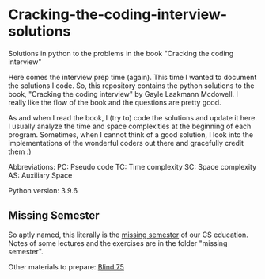 # Cracking-the-coding-interview-solutions
Solutions in python to the problems in the book "Cracking the coding interview"

Here comes the interview prep time (again).
This time I wanted to document the solutions I code. So, this repository contains the python solutions to the book, "Cracking the coding interview" by  Gayle Laakmann Mcdowell. I really like the flow of the book and the questions are pretty good.

As and when I read the book, I (try to) code the solutions and update it here. I usually analyze the time and space complexities at the beginning of each program. Sometimes, when I cannot think of a good solution, I look into the implementations of the wonderful coders out there and gracefully credit them :)

Abbreviations:
PC: Pseudo code
TC: Time complexity
SC: Space complexity
AS: Auxiliary Space

Python version: 3.9.6

## Missing Semester
So aptly named, this literally is the [missing semester](https://missing.csail.mit.edu/) of our CS education. Notes of some lectures and the exercises are in the folder "missing semester".

Other materials to prepare:
[Blind 75](https://leetcode.com/discuss/general-discussion/522206/blind-curated-75-list-with-difficulty-level#:~:text=Blind%20Curated%2075%20list%20with%20difficulty%20level%20,%20%203sum%20%2020%20more%20rows%20)
